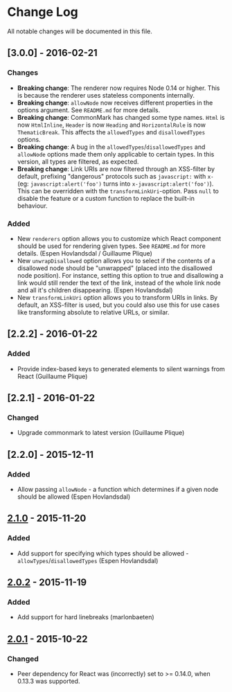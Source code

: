 # Change Log

All notable changes will be documented in this file.

## [3.0.0] - 2016-02-21

### Changes

- **Breaking change**: The renderer now requires Node 0.14 or higher. This is because the renderer uses stateless components internally.
- **Breaking change**: `allowNode` now receives different properties in the options argument. See `README.md` for more details.
- **Breaking change**: CommonMark has changed some type names. `Html` is now `HtmlInline`, `Header` is now `Heading` and `HorizontalRule` is now `ThematicBreak`. This affects the `allowedTypes` and `disallowedTypes` options.
- **Breaking change**: A bug in the `allowedTypes`/`disallowedTypes` and `allowNode` options made them only applicable to certain types. In this version, all types are filtered, as expected.
- **Breaking change**: Link URIs are now filtered through an XSS-filter by default, prefixing "dangerous" protocols such as `javascript:` with `x-` (eg: `javascript:alert('foo')` turns into `x-javascript:alert('foo')`). This can be overridden with the `transformLinkUri`-option. Pass `null` to disable the feature or a custom function to replace the built-in behaviour.

### Added

- New `renderers` option allows you to customize which React component should be used for rendering given types. See `README.md` for more details. (Espen Hovlandsdal / Guillaume Plique)
- New `unwrapDisallowed` option allows you to select if the contents of a disallowed node should be "unwrapped" (placed into the disallowed node position). For instance, setting this option to true and disallowing a link would still render the text of the link, instead of the whole link node and all it's children disappearing. (Espen Hovlandsdal)
- New `transformLinkUri` option allows you to transform URIs in links. By default, an XSS-filter is used, but you could also use this for use cases like transforming absolute to relative URLs, or similar.

## [2.2.2] - 2016-01-22

### Added

- Provide index-based keys to generated elements to silent warnings from React (Guillaume Plique)

## [2.2.1] - 2016-01-22

### Changed

- Upgrade commonmark to latest version (Guillaume Plique)

## [2.2.0] - 2015-12-11

### Added

- Allow passing `allowNode` - a function which determines if a given node should be allowed (Espen Hovlandsdal)

## [2.1.0] - 2015-11-20

### Added

- Add support for specifying which types should be allowed - `allowTypes`/`disallowedTypes` (Espen Hovlandsdal)

## [2.0.2] - 2015-11-19

### Added

- Add support for hard linebreaks (marlonbaeten)

## [2.0.1] - 2015-10-22

### Changed

- Peer dependency for React was (incorrectly) set to >= 0.14.0, when 0.13.3 was supported.

[2.1.0]: https://github.com/rexxars/commonmark-react-renderer/compare/v2.0.2...v2.1.0
[2.0.2]: https://github.com/rexxars/commonmark-react-renderer/compare/v2.0.1...v2.0.2
[2.0.1]: https://github.com/rexxars/commonmark-react-renderer/compare/90b2489a515bca26d0d58954ab098a48bedee406...v2.0.1
